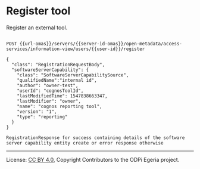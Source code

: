 <!-- SPDX-License-Identifier: CC-BY-4.0 -->
<!-- Copyright Contributors to the ODPi Egeria project. -->

# Register tool

Register an external tool.

```

POST {{url-omas}}/servers/{{server-id-omas}}/open-metadata/access-services/information-view/users/{{user-id}}/register

{
  "class": "RegistrationRequestBody",
  "softwareServerCapability": {
    "class": "SoftwareServerCapabilitySource",
    "qualifiedName":"internal id",
    "author": "owner-test",
    "userId": "cognosToolId",
    "lastModifiedTime": 1547838663347,
    "lastModifier": "owner",
    "name": "cognos reporting tool",
    "version": "1",
    "type": "reporting"
  }
}

RegistrationResponse for success containing details of the software server capability entity create or error response otherwise

```
----
License: [CC BY 4.0](https://creativecommons.org/licenses/by/4.0/),
Copyright Contributors to the ODPi Egeria project.